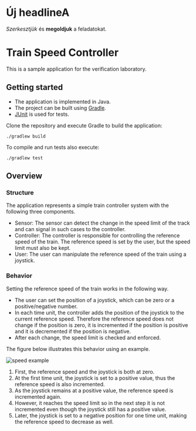 # Új headlineA  
*Szerkesztjük* és __megoldjuk__ a feladatokat.

# Train Speed Controller

This is a sample application for the verification laboratory.

## Getting started

* The application is implemented in Java.
* The project can be built using [Gradle](https://gradle.org/).
* [JUnit](http://junit.org/junit4/) is used for tests.

Clone the repository and execute Gradle to build the application:

```
./gradlew build
```

To compile and run tests also execute:

```
./gradlew test
```

## Overview

### Structure

The application represents a simple train controller system with the following three components.

* Sensor: The sensor can detect the change in the speed limit of the track and can signal in such cases to the controller.
* Controller: The controller is responsible for controlling the reference speed of the train. The reference speed is set by the user, but the speed limit must also be kept.
* User: The user can manipulate the reference speed of the train using a joystick.

### Behavior

Setting the reference speed of the train works in the following way.
* The user can set the position of a joystick, which can be zero or a positive/negative number.
* In each time unit, the controller adds the position of the joystick to the current reference speed. Therefore the reference speed does not change if the position is zero, it is incremented if the position is positive and it is decremented if the position is negative.
* After each change, the speed limit is checked and enforced.

The figure below illustrates this behavior using an example.

![speed example](doc/speed_example.png)

1. First, the reference speed and the joystick is both at zero.
1. At the first time unit, the joystick is set to a positive value, thus the reference speed is also incremented.
1. As the joystick remains at a positive value, the reference speed is incremented again.
1. However, it reaches the speed limit so in the next step it is not incremented even though the joystick still has a positive value.
1. Later, the joystick is set to a negative position for one time unit, making the reference speed to decrease as well.

